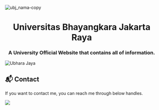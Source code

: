 

![ubj_nama-copy](https://github.com/faishalwahiduddin/Ubhara-Jaya/assets/15316893/9f5e9872-119b-4439-bf7d-7d3e0e62592a)


<h1 align="center">Universitas Bhayangkara Jakarta Raya</h1> 
<h3 align="center">A University Official Website that contains all of information. </h3>

  
![Ubhara Jaya](https://github.com/faishalwahiduddin/Ubhara-Jaya/assets/15316893/0c0a1d57-9987-49e6-8a5d-36c4ecf60e52)


## 📬 Contact


If you want to contact me, you can reach me through below handles.

<a href="https://www.linkedin.com/in/faishal-wahiduddin/"><img src="https://img.shields.io/badge/LinkedIn-0077B5?style=for-the-badge&logo=linkedin&logoColor=white" ></img></a>
